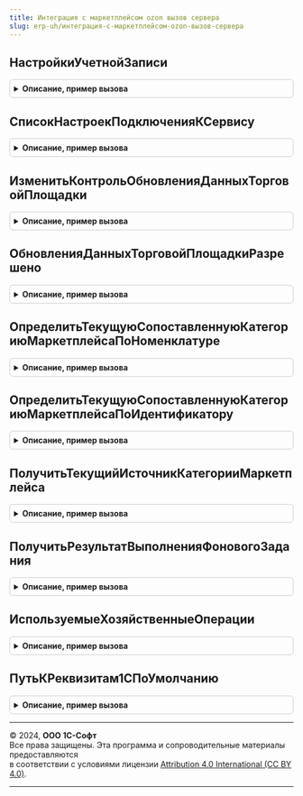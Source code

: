 ```yaml
---
title: Интеграция с маркетплейсом ozon вызов сервера
slug: erp-uh/интеграция-с-маркетплейсом-ozon-вызов-сервера
---
```



## НастройкиУчетнойЗаписи
<details style="margin: 1em 0; padding: 0.5em; border: 1px solid #ccc; border-radius: 6px;">

<summary style="font-weight: bold; cursor: pointer;">Описание, пример вызова</summary>

```bsl

// Возвращает структуру с настройками учетной записи.
//
// Параметры:
//   УчетнаяЗаписьМаркетплейса - СправочникСсылка.УчетныеЗаписиМаркетплейсов - учетная запись подключения к сервису.
//
// Возвращаемое значение:
//   Структура - настройки учетной записи:
//     * ВидМаркетплейса                           - ПеречислениеСсылка.ВидыМаркетплейсов - вид маркетплейса;
//     * Организация                               - СправочникСсылка.Организации - организация;
//     * ИдентификаторКлиента                      - Строка - идентификатор клиента;
//     * ИсточникКатегории                         - ПеречислениеСсылка.ИсточникиКатегорийДляМаркетплейса - источник категории;
//     * ВалютаУчета                               - СправочникСсылка.Валюты - валюта учета;
//     * ВидыЦен                                   - Структура - используемые виды цен, где ключ - имя настройки, значение - вид цены;
//     * СхемаРаботы                               - ПеречислениеСсылка.СхемыРаботыТорговыхПлощадок - схема работы;
//     * Партнер                                   - СправочникСсылка.Партнеры - партнер;
//     * Контрагент                                - СправочникСсылка.Контрагенты - контрагент;
//     * Соглашение                                - СправочникСсылка.СоглашенияСКлиентами - соглашение;
//     * ДоговорПродажиЧерезСкладыТорговойПлощадки - СправочникСсылка.ДоговорыКонтрагентов - договор продажи через склады торговой площадки;
//     * ДоговорПродажиЧерезСкладыСобственные      - СправочникСсылка.ДоговорыКонтрагентов - договор продажи через склады собственные;
//     * ПродажиРазделяютсяПоДоговорам             - Булево - признак разделения продаж со складов торговой площадки и собственных складов;
//     * ДополнительныеНастройки                   - Соответствие Из КлючИЗначение - дополнительные настройки.
//
Функция НастройкиУчетнойЗаписи(УчетнаяЗаписьМаркетплейса) Экспорт
```

Пример вызова
```bsl
Результат = ИнтеграцияСМаркетплейсомOzonВызовСервера.НастройкиУчетнойЗаписи(УчетнаяЗаписьМаркетплейса) 
```
</details>

## СписокНастроекПодключенияКСервису
<details style="margin: 1em 0; padding: 0.5em; border: 1px solid #ccc; border-radius: 6px;">

<summary style="font-weight: bold; cursor: pointer;">Описание, пример вызова</summary>

```bsl

// Возвращает список действующих учетных записей маркетплейсов.
//
// Возвращаемое значение:
//   СписокЗначений Из СправочникСсылка.УчетныеЗаписиМаркетплейсов - не помеченные на удаление учетные записи Ozon.
//
Функция СписокНастроекПодключенияКСервису() Экспорт
```

Пример вызова
```bsl
Результат = ИнтеграцияСМаркетплейсомOzonВызовСервера.СписокНастроекПодключенияКСервису() 
```
</details>

## ИзменитьКонтрольОбновленияДанныхТорговойПлощадки
<details style="margin: 1em 0; padding: 0.5em; border: 1px solid #ccc; border-radius: 6px;">

<summary style="font-weight: bold; cursor: pointer;">Описание, пример вызова</summary>

```bsl

// Изменяет признак контроля обновления данных торговой площадки.
//
// Параметры:
//   УчетнаяЗаписьМаркетплейса         - СправочникСсылка.УчетныеЗаписиМаркетплейсов - учетная запись подключения к сервису.
//	 НеОбновлятьДанныеТорговойПлощадки - Булево - Истина, если необходимо запретить обновление данных торговой площадки.
//
// Возвращаемое значение:
//   Булево - результат выполнения действия.
//
Функция ИзменитьКонтрольОбновленияДанныхТорговойПлощадки(УчетнаяЗаписьМаркетплейса, НеОбновлятьДанныеТорговойПлощадки) Экспорт
```

Пример вызова
```bsl
Результат = ИнтеграцияСМаркетплейсомOzonВызовСервера.ИзменитьКонтрольОбновленияДанныхТорговойПлощадки(УчетнаяЗаписьМаркетплейса, НеОбновлятьДанныеТорговойПлощадки) 
```
</details>

## ОбновленияДанныхТорговойПлощадкиРазрешено
<details style="margin: 1em 0; padding: 0.5em; border: 1px solid #ccc; border-radius: 6px;">

<summary style="font-weight: bold; cursor: pointer;">Описание, пример вызова</summary>

```bsl

// Определяет признак контроля обновления данных торговой площадки.
//
// Параметры:
//   УчетнаяЗаписьМаркетплейса - СправочникСсылка.УчетныеЗаписиМаркетплейсов - учетная запись подключения к сервису.
//
// Возвращаемое значение:
//   Булево - Истина, если обновление данных торговой площадки разрешено;
//            Ложь - обновление данных запрещено.
//
Функция ОбновленияДанныхТорговойПлощадкиРазрешено(УчетнаяЗаписьМаркетплейса) Экспорт
```

Пример вызова
```bsl
Результат = ИнтеграцияСМаркетплейсомOzonВызовСервера.ОбновленияДанныхТорговойПлощадкиРазрешено(УчетнаяЗаписьМаркетплейса) 
```
</details>

## ОпределитьТекущуюСопоставленнуюКатегориюМаркетплейсаПоНоменклатуре
<details style="margin: 1em 0; padding: 0.5em; border: 1px solid #ccc; border-radius: 6px;">

<summary style="font-weight: bold; cursor: pointer;">Описание, пример вызова</summary>

```bsl

// Определяет текущую сопоставленную категорию для указанной номенклатуры.
//
// Параметры:
//   УчетнаяЗаписьМаркетплейса - СправочникСсылка.УчетныеЗаписиМаркетплейсов - учетная запись подключения к сервису.
//   Номенклатура              - СправочникСсылка.Номенклатура - номенклатура, для которой требуется найти категорию.
//   ИдентификаторКатегории    - Строка - искомый идентификатор категории маркетплейса;
//   ИсточникКатегории         - ПеречислениеСсылка.ИсточникиКатегорийДляМаркетплейса - источник категории из настроек сопоставления.
//
// Возвращаемое значение:
//   Структура - результат поиска категории:
//     * ИсточникКатегории      - СправочникСсылка.ВидыНоменклатуры, СправочникСсылка.Номенклатура, СправочникСсылка.ТоварныеКатегории -
//                                  источник категории 1С;
//                              - Неопределено - источник категории не найден;
//     * Категория              - СправочникСсылка.ВидыНоменклатуры, СправочникСсылка.Номенклатура, СправочникСсылка.ТоварныеКатегории -
//                                  подобранная категория 1С;
//                              - Неопределено - категория не найдена;
//     * ИдентификаторКатегории - Строка - идентификатор сопоставленной категории маркетплейса;
//     * НаименованиеКатегории  - Строка - наименование сопоставленной категории маркетплейса.
//
Функция ОпределитьТекущуюСопоставленнуюКатегориюМаркетплейсаПоНоменклатуре(УчетнаяЗаписьМаркетплейса, Номенклатура, ИдентификаторКатегории, ИсточникКатегории) Экспорт
```

Пример вызова
```bsl
Результат = ИнтеграцияСМаркетплейсомOzonВызовСервера.ОпределитьТекущуюСопоставленнуюКатегориюМаркетплейсаПоНоменклатуре(УчетнаяЗаписьМаркетплейса, Номенклатура, ИдентификаторКатегории, ИсточникКатегории) 
```
</details>

## ОпределитьТекущуюСопоставленнуюКатегориюМаркетплейсаПоИдентификатору
<details style="margin: 1em 0; padding: 0.5em; border: 1px solid #ccc; border-radius: 6px;">

<summary style="font-weight: bold; cursor: pointer;">Описание, пример вызова</summary>

```bsl

// Определяет текущую сопоставленную категорию для указанного идентификатора категории маркетплейса.
//
// Параметры:
//   УчетнаяЗаписьМаркетплейса - СправочникСсылка.УчетныеЗаписиМаркетплейсов - учетная запись подключения к сервису.
//   ИсточникКатегории         - СправочникСсылка.ВидыНоменклатуры, СправочникСсылка.Номенклатура, СправочникСсылка.ТоварныеКатегории -
//                                  искомый источник категории 1С.
//   ИдентификаторКатегории    - Строка - идентификатор категория маркетплейса, для которого требуется найти сопоставление.
//
// Возвращаемое значение:
//   - Неопределено             - сопоставление категорий не найдено.
//   - Структура                - результат поиска категории:
//       * Категория              - Неопределено
//                                - СправочникСсылка.ВидыНоменклатуры
//                                - СправочникСсылка.Номенклатура
//                                - СправочникСсылка.ТоварныеКатегории - подобранная категория 1С;
//       * ИдентификаторКатегории - Строка - идентификатор сопоставленной категории маркетплейса;
//       * НаименованиеКатегории  - Строка - наименование сопоставленной категории маркетплейса.
//
Функция ОпределитьТекущуюСопоставленнуюКатегориюМаркетплейсаПоИдентификатору(УчетнаяЗаписьМаркетплейса, ИсточникКатегории, ИдентификаторКатегории) Экспорт
```

Пример вызова
```bsl
Результат = ИнтеграцияСМаркетплейсомOzonВызовСервера.ОпределитьТекущуюСопоставленнуюКатегориюМаркетплейсаПоИдентификатору(УчетнаяЗаписьМаркетплейса, ИсточникКатегории, ИдентификаторКатегории) 
```
</details>

## ПолучитьТекущийИсточникКатегорииМаркетплейса
<details style="margin: 1em 0; padding: 0.5em; border: 1px solid #ccc; border-radius: 6px;">

<summary style="font-weight: bold; cursor: pointer;">Описание, пример вызова</summary>

```bsl

// Определяет категорию-источник, для которой выполнены настройки сопоставления.
//
// Параметры:
//   УчетнаяЗаписьМаркетплейса - СправочникСсылка.УчетныеЗаписиМаркетплейсов - учетная запись подключения к сервису.
//   Категория1С               - СправочникСсылка.ВидыНоменклатуры
//                             - СправочникСсылка.Номенклатура
//                             - СправочникСсылка.ТоварныеКатегории - категория, для которой нужно получить категорию-источник.
//   БлижайшийРодитель         - Булево - признак определения только по ближайшему родителю (Истина) или с учетом
//                                 текущей категории (Ложь).
//
// Возвращаемое значение:
//   Структура - данные об источнике категории:
//     * ИсточникКатегорииМаркетплейса               - СправочникСсылка.ВидыНоменклатуры
//                                                   - СправочникСсылка.Номенклатура
//                                                   - СправочникСсылка.ТоварныеКатегории - источник категории;
//                                                   - Неопределено - источник категории не найден;
//     * ИдентификаторИсточникаКатегорииМаркетплейса - Строка - идентификатор источника категории;
//     * НаименованиеИсточникаКатегорииМаркетплейса  - Строка - наименование источника категории.
//
Функция ПолучитьТекущийИсточникКатегорииМаркетплейса(УчетнаяЗаписьМаркетплейса, Категория1С, БлижайшийРодитель = Истина) Экспорт
```

Пример вызова
```bsl
Результат = ИнтеграцияСМаркетплейсомOzonВызовСервера.ПолучитьТекущийИсточникКатегорииМаркетплейса(УчетнаяЗаписьМаркетплейса, Категория1С, БлижайшийРодитель);
```
</details>

## ПолучитьРезультатВыполненияФоновогоЗадания
<details style="margin: 1em 0; padding: 0.5em; border: 1px solid #ccc; border-radius: 6px;">

<summary style="font-weight: bold; cursor: pointer;">Описание, пример вызова</summary>

```bsl

// Определяет результат выполнения фонового задания.
// Если результат является структурой, дополнительно добавляет свойство КодОшибки (если оно отсутствует).
//
// Параметры:
//   АдресРезультата - Строка - адрес временного хранилища, в которое помещен результат работы фоновой процедуры.
//
// Возвращаемое значение:
//   Произвольный - результат выполнения фонового задания.
//
Функция ПолучитьРезультатВыполненияФоновогоЗадания(АдресРезультата) Экспорт
```

Пример вызова
```bsl
Результат = ИнтеграцияСМаркетплейсомOzonВызовСервера.ПолучитьРезультатВыполненияФоновогоЗадания(АдресРезультата) 
```
</details>

## ИспользуемыеХозяйственныеОперации
<details style="margin: 1em 0; padding: 0.5em; border: 1px solid #ccc; border-radius: 6px;">

<summary style="font-weight: bold; cursor: pointer;">Описание, пример вызова</summary>

```bsl

// Подготавливает данные о доступных хозяйственных операциях.
//
// Параметры:
//   ПостфиксЗаголовкаФормы - Строка - значение, однозначно идентифицирующее владельца формы использующей данные о
//                              доступных хозяйственных операциях.
//
// Возвращаемое значение:
//   Структура - используемые хозяйственные операции:
//     * Поставки - Соответствие Из КлючИЗначение - описание хозяйственных операций раздела "Поставки":
//       ** Ключ  - ПеречислениеСсылка.ХозяйственныеОперации - используемая хозяйственная операция;
//       ** Значение - Соответствие Из КлючИЗначение - описание документов:
//          *** Ключ     - Строка - полное имя документа, для которого используется текущая хозяйственная операция;
//          *** Значение - Строка - заголовок формы при выборе текущей хозяйственной операции и вида документа.
//     * Продажи  - Соответствие Из КлючИЗначение - описание хозяйственных операций раздела "Продажи":
//       ** Ключ  - ПеречислениеСсылка.ХозяйственныеОперации - используемая хозяйственная операция;
//       ** Значение - Соответствие Из КлючИЗначение - описание документов:
//          *** Ключ     - Строка - полное имя документа, для которого используется текущая хозяйственная операция;
//          *** Значение - Строка - заголовок формы при выборе текущей хозяйственной операции и вида документа.
//
Функция ИспользуемыеХозяйственныеОперации(ПостфиксЗаголовкаФормы = "все") Экспорт
```

Пример вызова
```bsl
Результат = ИнтеграцияСМаркетплейсомOzonВызовСервера.ИспользуемыеХозяйственныеОперации(ПостфиксЗаголовкаФормы);
```
</details>

## ПутьКРеквизитам1СПоУмолчанию
<details style="margin: 1em 0; padding: 0.5em; border: 1px solid #ccc; border-radius: 6px;">

<summary style="font-weight: bold; cursor: pointer;">Описание, пример вызова</summary>

```bsl

// Возвращает соответствие атрибутов реквизитам 1С, заданным по умолчанию.
//
// Возвращаемое значение:
//   См. ИнтеграцияСМаркетплейсомOzonСервер.ПутьКРеквизитам1СПоУмолчанию.
//
Функция ПутьКРеквизитам1СПоУмолчанию() Экспорт
```

Пример вызова
```bsl
Результат = ИнтеграцияСМаркетплейсомOzonВызовСервера.ПутьКРеквизитам1СПоУмолчанию() 
```
</details>

---

© 2024, **ООО 1С-Софт**  
Все права защищены. Эта программа и сопроводительные материалы предоставляются  
в соответствии с условиями лицензии [Attribution 4.0 International (CC BY 4.0)](https://creativecommons.org/licenses/by/4.0/legalcode).

---

